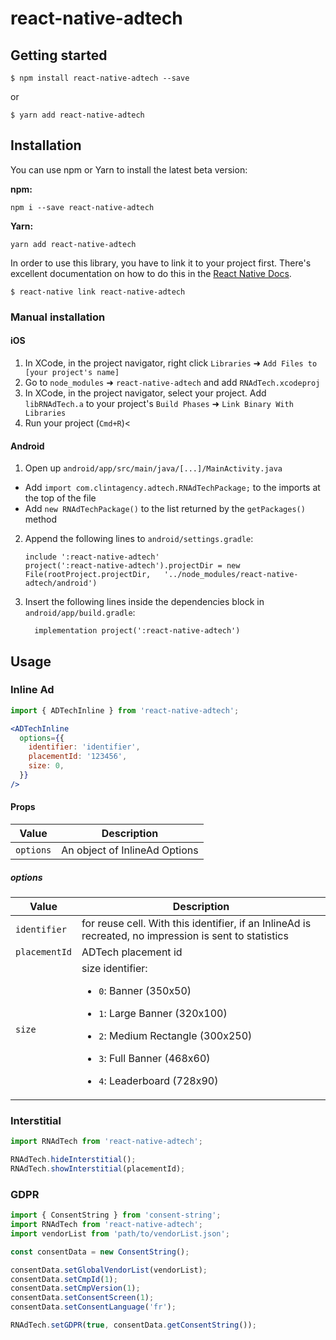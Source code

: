 
# react-native-adtech

## Getting started

`$ npm install react-native-adtech --save`

or

`$ yarn add react-native-adtech`

## Installation

You can use npm or Yarn to install the latest beta version:

**npm:**

    npm i --save react-native-adtech

**Yarn:**

    yarn add react-native-adtech

In order to use this library, you have to link it to your project first. There's excellent documentation on how to do this in the [React Native Docs](https://facebook.github.io/react-native/docs/linking-libraries-ios.html#content).

`$ react-native link react-native-adtech`

### Manual installation


#### iOS

1. In XCode, in the project navigator, right click `Libraries` ➜ `Add Files to [your project's name]`
2. Go to `node_modules` ➜ `react-native-adtech` and add `RNAdTech.xcodeproj`
3. In XCode, in the project navigator, select your project. Add `libRNAdTech.a` to your project's `Build Phases` ➜ `Link Binary With Libraries`
4. Run your project (`Cmd+R`)<

#### Android

1. Open up `android/app/src/main/java/[...]/MainActivity.java`
  - Add `import com.clintagency.adtech.RNAdTechPackage;` to the imports at the top of the file
  - Add `new RNAdTechPackage()` to the list returned by the `getPackages()` method
2. Append the following lines to `android/settings.gradle`:
  	```
  	include ':react-native-adtech'
  	project(':react-native-adtech').projectDir = new File(rootProject.projectDir, 	'../node_modules/react-native-adtech/android')
  	```
3. Insert the following lines inside the dependencies block in `android/app/build.gradle`:
  	```
      implementation project(':react-native-adtech')
  	```

## Usage

### Inline Ad

```jsx
import { ADTechInline } from 'react-native-adtech';

<ADTechInline
  options={{
    identifier: 'identifier',
    placementId: '123456',
    size: 0,
  }}
/>
```

#### Props

<table>
  <thead>
    <tr>
      <th>Value</th>
      <th>Description</th>
    </tr>
  </thead>
  <tbody>
    <tr>
      <td><code>options</code></td>
      <td>An object of InlineAd Options</td>
    </tr>
  </tbody>
</table>


##### options

<table>
  <thead>
    <tr>
      <th>Value</th>
      <th>Description</th>
    </tr>
  </thead>
  <tbody>
    <tr>
      <td><code>identifier</code></td>
      <td>for reuse cell. With this identifier, if an InlineAd is recreated, no impression is sent to statistics</td>
    </tr>
    <tr>
      <td><code>placementId</code></td>
      <td>ADTech placement id</td>
    </tr>
    <tr>
      <td><code>size</code></td>
      <td>
size identifier:

  - `0`: Banner (350x50)
  - `1`: Large Banner (320x100)
  - `2`: Medium Rectangle (300x250)  
  - `3`: Full Banner (468x60)
  - `4`: Leaderboard (728x90)

      </td>
    </tr>
  </tbody>
</table>

### Interstitial

```jsx
import RNAdTech from 'react-native-adtech';

RNAdTech.hideInterstitial();
RNAdTech.showInterstitial(placementId);
```

### GDPR

```jsx
import { ConsentString } from 'consent-string';
import RNAdTech from 'react-native-adtech';
import vendorList from 'path/to/vendorList.json';

const consentData = new ConsentString();

consentData.setGlobalVendorList(vendorList);
consentData.setCmpId(1);
consentData.setCmpVersion(1);
consentData.setConsentScreen(1);
consentData.setConsentLanguage('fr');

RNAdTech.setGDPR(true, consentData.getConsentString());
```

